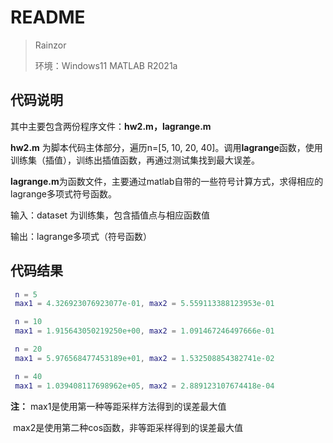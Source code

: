 # README

> Rainzor
>
> 环境：Windows11  MATLAB R2021a



## 代码说明

其中主要包含两份程序文件：**hw2.m，lagrange.m**



**hw2.m** 为脚本代码主体部分，遍历n=[5, 10, 20, 40]。调用**lagrange**函数，使用训练集（插值），训练出插值函数，再通过测试集找到最大误差。



**lagrange.m**为函数文件，主要通过matlab自带的一些符号计算方式，求得相应的lagrange多项式符号函数。

输入：dataset 为训练集，包含插值点与相应函数值

输出：lagrange多项式（符号函数）



## 代码结果

```matlab
 n = 5
 max1 = 4.326923076923077e-01, max2 = 5.559113388123953e-01

 n = 10
 max1 = 1.915643050219250e+00, max2 = 1.091467246497666e-01

 n = 20
 max1 = 5.976568477453189e+01, max2 = 1.532508854382741e-02

 n = 40
 max1 = 1.039408117698962e+05, max2 = 2.889123107674418e-04
```



**注：** max1是使用第一种等距采样方法得到的误差最大值

​		max2是使用第二种cos函数，非等距采样得到的误差最大值